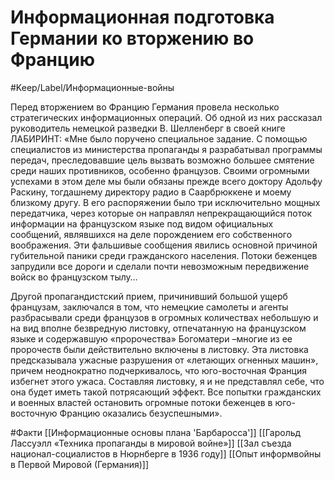 # Информационная подготовка Германии ко вторжению во Францию

#Keep/Label/Информационные-войны

Перед вторжением во Францию Германия провела несколько стратегических информационных операций. Об одной из них рассказал руководитель немецкой разведки В. Шелленберг в своей книге ЛАБИРИНТ: «Мне было поручено специальное задание. С помощью специалистов из министерства пропаганды я разрабатывал программы передач, преследовавшие цель вызвать возможно большее смятение среди наших противников, особенно французов. Своими огромными успехами в этом деле мы были обязаны прежде всего доктору Адольфу Раскину, тогдашнему директору радио в Саарбрюккене и моему близкому другу. В его распоряжении было три исключительно мощных передатчика, через которые он направлял непрекращающийся поток информации на французском языке под видом официальных сообщений, являвшихся на деле порождением его собственного воображения. Эти фальшивые сообщения явились основной причиной губительной паники среди гражданского населения. Потоки беженцев запрудили все дороги и сделали почти невозможным передвижение войск во французском тылу…

Другой пропагандистский прием, причинивший большой ущерб французам, заключался в том, что немецкие самолеты и агенты разбрасывали среди французов в огромных количествах небольшую и на вид вполне безвредную листовку, отпечатанную на французском языке и содержавшую «пророчества» Богоматери –многие из ее пророчеств были действительно включены в листовку. Эта листовка предсказывала ужасные разрушения от «летающих огненных машин», причем неоднократно подчеркивалось, что юго-восточная Франция избегнет этого ужаса. Составляя листовку, я и не представлял себе, что она будет иметь такой потрясающий эффект. Все попытки гражданских и военных властей остановить огромные потоки беженцев в юго-восточную Францию оказались безуспешными».

#Факти
[[Информационные основы плана 'Барбаросса']]
[[Гарольд Лассуэлл «Техника пропаганды в мировой войне»]]
[[Зал съезда национал-социалистов в Нюрнберге в 1936 году]]
[[Опыт информвойны в Первой Мировой (Германия)]]